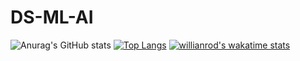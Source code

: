 # DS-ML-AI
![Anurag's GitHub stats](https://github-readme-stats.vercel.app/api?username=Evolinex&theme=cobalt&show_icons=true)
[![Top Langs](https://github-readme-stats.vercel.app/api/top-langs/?username=Evolinex&layout=compact)](https://github.com/Evolinex/github-readme-stats)
[![willianrod's wakatime stats](https://github-readme-stats.vercel.app/api/wakatime?username=Evolinex)](https://github.com/Evolinex/github-readme-stats)
